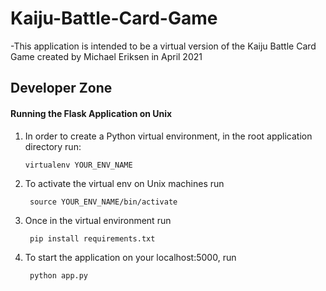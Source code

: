 # Kaiju-Battle-Card-Game 
-This application is intended to be a virtual version of the Kaiju Battle Card Game created by Michael Eriksen in April 2021

## Developer Zone

#### Running the Flask Application on Unix

1.  In order to create a Python virtual environment, in the root application directory run:

        virtualenv YOUR_ENV_NAME
2. To activate the virtual env on Unix machines run

        source YOUR_ENV_NAME/bin/activate

3. Once in the virtual environment run 

        pip install requirements.txt

4. To start the application on your localhost:5000, run

        python app.py

        

